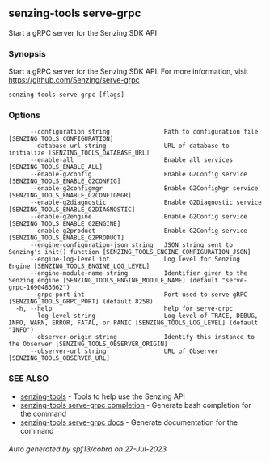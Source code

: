 ## senzing-tools serve-grpc

Start a gRPC server for the Senzing SDK API

### Synopsis


Start a gRPC server for the Senzing SDK API.
For more information, visit https://github.com/Senzing/serve-grpc
    

```
senzing-tools serve-grpc [flags]
```

### Options

```
      --configuration string               Path to configuration file [SENZING_TOOLS_CONFIGURATION]
      --database-url string                URL of database to initialize [SENZING_TOOLS_DATABASE_URL]
      --enable-all                         Enable all services [SENZING_TOOLS_ENABLE_ALL]
      --enable-g2config                    Enable G2Config service [SENZING_TOOLS_ENABLE_G2CONFIG]
      --enable-g2configmgr                 Enable G2ConfigMgr service [SENZING_TOOLS_ENABLE_G2CONFIGMGR]
      --enable-g2diagnostic                Enable G2Diagnostic service [SENZING_TOOLS_ENABLE_G2DIAGNOSTIC]
      --enable-g2engine                    Enable G2Config service [SENZING_TOOLS_ENABLE_G2ENGINE]
      --enable-g2product                   Enable G2Config service [SENZING_TOOLS_ENABLE_G2PRODUCT]
      --engine-configuration-json string   JSON string sent to Senzing's init() function [SENZING_TOOLS_ENGINE_CONFIGURATION_JSON]
      --engine-log-level int               Log level for Senzing Engine [SENZING_TOOLS_ENGINE_LOG_LEVEL]
      --engine-module-name string          Identifier given to the Senzing engine [SENZING_TOOLS_ENGINE_MODULE_NAME] (default "serve-grpc-1690483662")
      --grpc-port int                      Port used to serve gRPC [SENZING_TOOLS_GRPC_PORT] (default 8258)
  -h, --help                               help for serve-grpc
      --log-level string                   Log level of TRACE, DEBUG, INFO, WARN, ERROR, FATAL, or PANIC [SENZING_TOOLS_LOG_LEVEL] (default "INFO")
      --observer-origin string             Identify this instance to the Observer [SENZING_TOOLS_OBSERVER_ORIGIN]
      --observer-url string                URL of Observer [SENZING_TOOLS_OBSERVER_URL]
```

### SEE ALSO

* [senzing-tools](senzing-tools.md)	 - Tools to help use the Senzing API
* [senzing-tools serve-grpc completion](senzing-tools_serve-grpc_completion.md)	 - Generate bash completion for the command
* [senzing-tools serve-grpc docs](senzing-tools_serve-grpc_docs.md)	 - Generate documentation for the command

###### Auto generated by spf13/cobra on 27-Jul-2023
